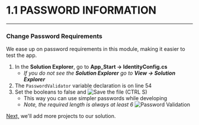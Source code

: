 # 1.1 PASSWORD INFORMATION
---
### Change Password Requirements
We ease up on password requirements in this module, making it easier to test the app.
1. In the **Solution Explorer**, go to **App_Start -> IdentityConfig.cs**
   - *If you do not see the **_Solution Explorer_** go to **_View -> Solution Explorer_***
2. The `PasswordValidator` variable declaration is on line 54
3. Set the booleans to false and ![Save](/assets/font-awesome-save.png) the file (CTRL S)
   - This way you can use simpler passwords while developing
   - *Note, the required length is always at least 6*
![Password Validation](/assets/1.1-A.png)

[Next,](1.2-AddProjects.md) we'll add more projects to our solution.
